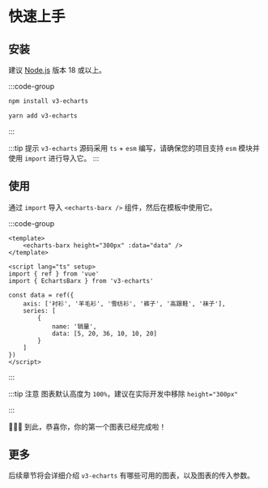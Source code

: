 <script lang="ts" setup>
import EchartsBarx from './demo/echarts-barx.vue'
</script>

# 快速上手

## 安装

建议 [Node.js](https://nodejs.org/en) 版本 18 或以上。

:::code-group

```sh [npm]
npm install v3-echarts
```

```sh [yarn]
yarn add v3-echarts
```

:::

:::tip 提示
`v3-echarts` 源码采用 `ts` + `esm` 编写，请确保您的项目支持 `esm` 模块并使用 `import` 进行导入它。
:::

## 使用

通过 `import` 导入 `<echarts-barx />` 组件，然后在模板中使用它。

:::code-group

```vue [src/app.vue]
<template>
    <echarts-barx height="300px" :data="data" />
</template>

<script lang="ts" setup>
import { ref } from 'vue'
import { EchartsBarx } from 'v3-echarts'

const data = ref({
    axis: ['衬衫', '羊毛衫', '雪纺衫', '裤子', '高跟鞋', '袜子'],
    series: [
        {
            name: '销量',
            data: [5, 20, 36, 10, 10, 20]
        }
    ]
})
</script>
```

:::

:::tip 注意
图表默认高度为 `100%`，建议在实际开发中移除 `height="300px"`

<echarts-barx />

:::

🎉🎉🎉 到此，恭喜你，你的第一个图表已经完成啦！

## 更多

后续章节将会详细介绍 `v3-echarts` 有哪些可用的图表，以及图表的传入参数。
